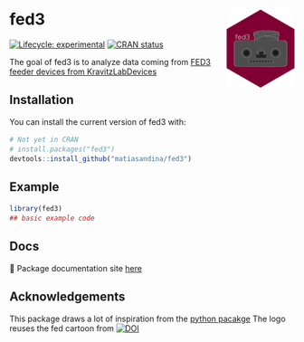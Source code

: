 # fed3 <a href="https://matiasandina.github.io/fed3/"><img src="man/figures/logo.png" align="right" height="138" alt="fed3 website" /></a>

<!-- badges: start -->
[![Lifecycle: experimental](https://img.shields.io/badge/lifecycle-experimental-orange.svg)](https://lifecycle.r-lib.org/articles/stages.html#experimental)
[![CRAN status](https://www.r-pkg.org/badges/version/fed3)](https://CRAN.R-project.org/package=fed3)
<!-- badges: end -->

The goal of fed3 is to analyze data coming from [FED3 feeder devices from KravitzLabDevices](https://github.com/KravitzLabDevices/FED3/)

## Installation

You can install the current version of fed3 with:

``` r
# Not yet in CRAN
# install.packages("fed3")
devtools::install_github("matiasandina/fed3")
```

## Example


``` r
library(fed3)
## basic example code
```

## Docs

📖 Package documentation site [here](https://matiasandina.github.io/fed3/)

## Acknowledgements

This package draws a lot of inspiration from the [python pacakge](https://github.com/earnestt1234/fed3)
The logo reuses the fed cartoon from <a href="https://doi.org/10.5281/zenodo.5228170"><img src="https://zenodo.org/badge/DOI/10.5281/zenodo.5228170.svg" alt="DOI"></a>
